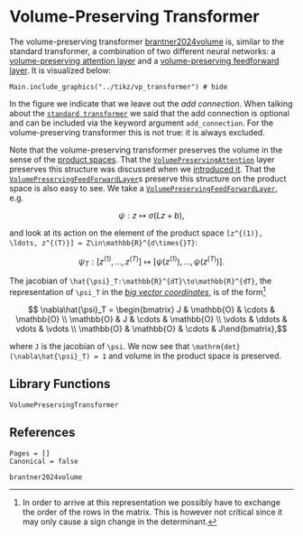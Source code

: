# Volume-Preserving Transformer

The volume-preserving transformer [brantner2024volume](@cite) is, similar to the standard transformer, a combination of two different neural networks: a [volume-preserving attention layer](@ref "Volume-Preserving Attention") and a [volume-preserving feedforward layer](@ref "Volume-Preserving Feedforward Neural Network"). It is visualized below:

```@example 
Main.include_graphics("../tikz/vp_transformer") # hide
```

In the figure we indicate that we leave out the *add connection*. When talking about the [`standard transformer`](@ref "Standard Transformer") we said that the add connection is optional and can be included via the keyword argument `add_connection`. For the volume-preserving transformer this is not true: it is always excluded. 

Note that the volume-preserving transformer preserves the volume in the sense of the [product spaces](@ref "How is Structure Preserved?"). That the [`VolumePreservingAttention`](@ref) layer preserves this structure was discussed when we [introduced it](@ref "Volume-Preserving Attention"). That the [`VolumePreservingFeedForwardLayer`](@ref)s preserve this structure on the product space is also easy to see. We take a [`VolumePreservingFeedForwardLayer`](@ref), e.g. 
```math
    \psi: z \mapsto \sigma(Lz + b),
```
and look at its action on the element of the product space ``[z^{(1)}, \ldots, z^{(T)}] = Z\in\mathbb{R}^{d\times{}T}``:
```math
    \psi_T: [z^{(1)}, \ldots, z^{(T)}] \mapsto [\psi(z^{(1)}), \ldots, \psi(z^{(T)})].
```

The jacobian of ``\hat{\psi}_T:\mathbb{R}^{dT}\to\mathbb{R}^{dT}``, the representation of ``\psi_T`` in the [*big vector coordinates*](@ref "How is Structure Preserved?"), is of the form[^1]

[^1]: In order to arrive at this representation we possibly have to exchange the order of the rows in the matrix. This is however not critical since it may only cause a sign change in the determinant.

```math
    \nabla\hat{\psi}_T = \begin{bmatrix} J & \mathbb{O} & \cdots & \mathbb{O} \\ 
                                         \mathbb{O} & J & \cdots & \mathbb{O} \\ 
                                         \vdots & \ddots & vdots & \vdots \\
                                         \mathbb{O} & \mathbb{O} & \cdots & J\end{bmatrix},
```
where ``J`` is the jacobian of ``\psi``. We now see that ``\mathrm{det}(\nabla\hat{\psi}_T) = 1`` and volume in the product space is preserved. 

## Library Functions 

```@docs
VolumePreservingTransformer
```

## References 

```@bibliography
Pages = []
Canonical = false

brantner2024volume
```